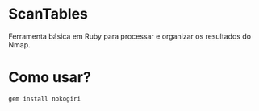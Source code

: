 # ScanTables
Ferramenta básica em Ruby para processar e organizar os resultados do Nmap.


# Como usar? 

``` gem install nokogiri ``` 
